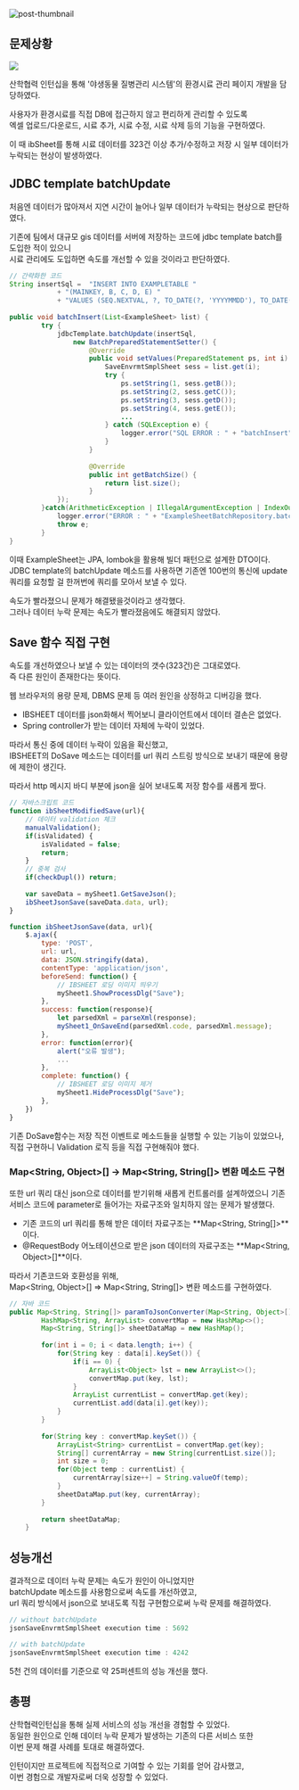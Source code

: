 ![post-thumbnail](https://velog.velcdn.com/images/kkhkr98/post/1894e7f7-fd23-4251-9527-13c40e2339ef/image.png)

## 문제상황

![](https://velog.velcdn.com/images/kkhkr98/post/ed9b9625-c83a-4d16-8ad0-491313f605b5/image.png)

산학협력 인턴십을 통해 '야생동물 질병관리 시스템'의 환경시료 관리 페이지 개발을 담당하였다.

사용자가 환경시료를 직접 DB에 접근하지 않고 편리하게 관리할 수 있도록  
엑셀 업로드/다운로드, 시료 추가, 시료 수정, 시료 삭제 등의 기능을 구현하였다.

이 때 ibSheet를 통해 시료 데이터를 323건 이상 추가/수정하고 저장 시 일부 데이터가 누락되는 현상이 발생하였다.

## JDBC template batchUpdate

처음엔 데이터가 많아져서 지연 시간이 늘어나 일부 데이터가 누락되는 현상으로 판단하였다.

기존에 팀에서 대규모 gis 데이터를 서버에 저장하는 코드에 jdbc template batch를 도입한 적이 있으니  
시료 관리에도 도입하면 속도를 개선할 수 있을 것이라고 판단하였다.

```java
// 간략화한 코드
String insertSql =  "INSERT INTO EXAMPLETABLE "
			+ "(MAINKEY, B, C, D, E) "
			+ "VALUES (SEQ.NEXTVAL, ?, TO_DATE(?, 'YYYYMMDD'), TO_DATE(?, 'YYYYMMDD'), ?);";
            
public void batchInsert(List<ExampleSheet> list) {
		try {
			jdbcTemplate.batchUpdate(insertSql,
				new BatchPreparedStatementSetter() {
					@Override
					public void setValues(PreparedStatement ps, int i) throws IllegalArgumentException {
						SaveEnvrmtSmplSheet sess = list.get(i);
						try {
							ps.setString(1, sess.getB());
							ps.setString(2, sess.getC());
							ps.setString(3, sess.getD());
							ps.setString(4, sess.getE());
                            ...
						} catch (SQLException e) {
							logger.error("SQL ERROR : " + "batchInsert", e);
						}
					}
					
					@Override
					public int getBatchSize() {
						return list.size();
					}
			});
		}catch(ArithmeticException | IllegalArgumentException | IndexOutOfBoundsException | NoSuchElementException | NullPointerException e) {
			logger.error("ERROR : " + "ExampleSheetBatchRepository.batchInsert", e);
			throw e;
		}
}
```

이때 ExampleSheet는 JPA, lombok을 활용해 빌더 패턴으로 설계한 DTO이다.  
JDBC template의 batchUpdate 메소드를 사용하면 기존엔 100번의 통신에 update 쿼리를 요청할 걸 한꺼번에 쿼리를 모아서 보낼 수 있다.

속도가 빨라졌으니 문제가 해결됐을것이라고 생각했다.  
그러나 데이터 누락 문제는 속도가 빨라졌음에도 해결되지 않았다.

## Save 함수 직접 구현

속도를 개선하였으나 보낼 수 있는 데이터의 갯수(323건)은 그대로였다.  
즉 다른 원인이 존재한다는 뜻이다.

웹 브라우저의 용량 문제, DBMS 문제 등 여러 원인을 상정하고 디버깅을 했다.

- IBSHEET 데이터를 json화해서 찍어보니 클라이언트에서 데이터 결손은 없었다.
- Spring controller가 받는 데이터 자체에 누락이 있었다.

따라서 통신 중에 데이터 누락이 있음을 확신했고,  
IBSHEET의 DoSave 메소드는 데이터를 url 쿼리 스트링 방식으로 보내기 때문에 용량에 제한이 생긴다.

따라서 http 메시지 바디 부분에 json을 실어 보내도록 저장 함수를 새롭게 짰다.

```javascript
// 자바스크립트 코드
function ibSheetModifiedSave(url){
  	// 데이터 validation 체크
	manualValidation();
	if(isValidated) {
		isValidated = false;
		return;
	}
	// 중복 검사
	if(checkDupl()) return;
	
	var saveData = mySheet1.GetSaveJson();
	ibSheetJsonSave(saveData.data, url);
}

function ibSheetJsonSave(data, url){
	$.ajax({
		type: 'POST',
		url: url,
		data: JSON.stringify(data),
		contentType: 'application/json',
		beforeSend: function() {
        	// IBSHEET 로딩 이미지 띄우기
        	mySheet1.ShowProcessDlg("Save"); 
	    },
		success: function(response){
			let parsedXml = parseXml(response);
			mySheet1_OnSaveEnd(parsedXml.code, parsedXml.message);
	    },
	    error: function(error){
			alert("오류 발생");
          	...
	    },
		complete: function() {
        	// IBSHEET 로딩 이미지 제거
			mySheet1.HideProcessDlg("Save");
		},
  	})
}
```

기존 DoSave함수는 저장 직전 이벤트로 메소드들을 실행할 수 있는 기능이 있었으나,  
직접 구현하니 Validation 로직 등을 직접 구현해줘야 했다.

### Map<String, Object>[] -> Map<String, String[]> 변환 메소드 구현

또한 url 쿼리 대신 json으로 데이터를 받기위해 새롭게 컨트롤러를 설계하였으니 기존 서비스 코드에 parameter로 들어가는 자료구조와 일치하지 않는 문제가 발생했다.

- 기존 코드의 url 쿼리를 통해 받은 데이터 자료구조는 **Map<String, String[]>**이다.
- @RequestBody 어노테이션으로 받은 json 데이터의 자료구조는 **Map<String, Object>[]**이다.

따라서 기존코드와 호환성을 위해,  
Map<String, Object>[] => Map<String, String[]> 변환 메소드를 구현하였다.

```java
// 자바 코드
public Map<String, String[]> paramToJsonConverter(Map<String, Object>[] data){
		HashMap<String, ArrayList> convertMap = new HashMap<>();
		Map<String, String[]> sheetDataMap = new HashMap();
		
		for(int i = 0; i < data.length; i++) {
			for(String key : data[i].keySet()) {
				if(i == 0) {
					ArrayList<Object> lst = new ArrayList<>();
					convertMap.put(key, lst);
				}
				ArrayList currentList = convertMap.get(key);
				currentList.add(data[i].get(key));
			}
		}
		
		for(String key : convertMap.keySet()) {
			ArrayList<String> currentList = convertMap.get(key);
			String[] currentArray = new String[currentList.size()];
			int size = 0;
			for(Object temp : currentList) {
				currentArray[size++] = String.valueOf(temp);
			}
			sheetDataMap.put(key, currentArray);
		}
		
		return sheetDataMap;
	}
```

## 성능개선

결과적으로 데이터 누락 문제는 속도가 원인이 아니었지만  
batchUpdate 메소드를 사용함으로써 속도를 개선하였고,  
url 쿼리 방식에서 json으로 보내도록 직접 구현함으로써 누락 문제를 해결하였다.

```java
// without batchUpdate
jsonSaveEnvrmtSmplSheet execution time : 5692

// with batchUpdate
jsonSaveEnvrmtSmplSheet execution time : 4242
```

5천 건의 데이터를 기준으로 약 25퍼센트의 성능 개선을 했다.

## 총평

산학협력인턴십을 통해 실제 서비스의 성능 개선을 경험할 수 있었다.  
동일한 원인으로 인해 데이터 누락 문제가 발생하는 기존의 다른 서비스 또한  
이번 문제 해결 사례를 토대로 해결하였다.

인턴이지만 프로젝트에 직접적으로 기여할 수 있는 기회를 얻어 감사했고,  
이번 경험으로 개발자로써 더욱 성장할 수 있었다.